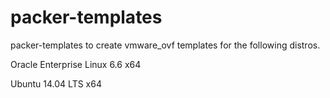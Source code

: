packer-templates
================

packer-templates to create vmware_ovf templates for the following distros.

Oracle Enterprise Linux 6.6 x64

Ubuntu 14.04 LTS x64

